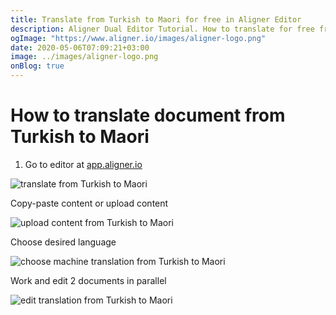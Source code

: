 ```yaml
---
title: Translate from Turkish to Maori for free in Aligner Editor
description: Aligner Dual Editor Tutorial. How to translate for free from Turkish to Maori. Aligner is multilingual document management platform. 
ogImage: "https://www.aligner.io/images/aligner-logo.png"
date: 2020-05-06T07:09:21+03:00
image: ../images/aligner-logo.png
onBlog: true
---
```


# How to translate document from Turkish to Maori

1. Go to editor at [app.aligner.io](https://app.aligner.io "Aligner App web page")

![translate from Turkish to Maori](../aligner-blank-editor.png "translate from Turkish to Maori")

Copy-paste content or upload content

![upload content from Turkish to Maori](../aligner-uploaded-document.png "upload content from Turkish to Maori")

Choose desired language

![choose machine translation from Turkish to Maori](../aligner-language-dropdown.png "choose machine translation from Turkish to Maori")

Work and edit 2 documents in parallel

![edit translation from Turkish to Maori](../aligner-double-sitded-editor.png "edit translation from Turkish to Maori")

